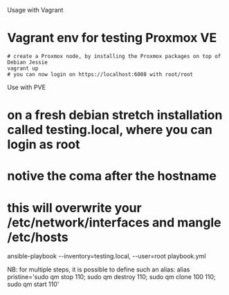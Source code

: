 Usage with Vagrant

# Vagrant env for testing Proxmox VE

    # create a Proxmox node, by installing the Proxmox packages on top of Debian Jessie  
    vagrant up
    # you can now login on https://localhost:6008 with root/root

Use with PVE

   # on a fresh debian stretch installation called testing.local, where you can login as root
   # notive the coma after the hostname

   # this will overwrite your /etc/network/interfaces and mangle /etc/hosts
   ansible-playbook --inventory=testing.local, --user=root  playbook.yml

  NB: for multiple steps, it is possible to define such an alias:
  alias pristine='sudo qm stop 110; sudo qm destroy 110; sudo qm clone 100 110; sudo qm start 110'
